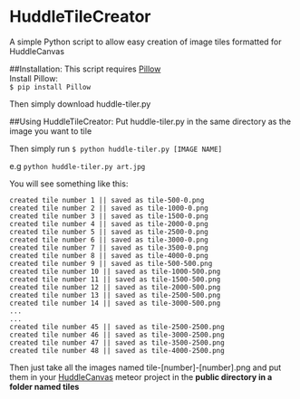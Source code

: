 HuddleTileCreator
=================

A simple Python script to allow easy creation of image tiles formatted for HuddleCanvas

##Installation:
This script requires [Pillow](http://pillow.readthedocs.org/en/latest/index.html)<br>
Install Pillow:<br>
```$ pip install Pillow```

Then simply download huddle-tiler.py

##Using HuddleTileCreator:
Put huddle-tiler.py in the same directory as the image you want to tile

Then simply run
```$ python huddle-tiler.py [IMAGE NAME]```

e.g ```python huddle-tiler.py art.jpg```

You will see something like this:
```
created tile number 1 || saved as tile-500-0.png
created tile number 2 || saved as tile-1000-0.png
created tile number 3 || saved as tile-1500-0.png
created tile number 4 || saved as tile-2000-0.png
created tile number 5 || saved as tile-2500-0.png
created tile number 6 || saved as tile-3000-0.png
created tile number 7 || saved as tile-3500-0.png
created tile number 8 || saved as tile-4000-0.png
created tile number 9 || saved as tile-500-500.png
created tile number 10 || saved as tile-1000-500.png
created tile number 11 || saved as tile-1500-500.png
created tile number 12 || saved as tile-2000-500.png
created tile number 13 || saved as tile-2500-500.png
created tile number 14 || saved as tile-3000-500.png
...
...
created tile number 45 || saved as tile-2500-2500.png
created tile number 46 || saved as tile-3000-2500.png
created tile number 47 || saved as tile-3500-2500.png
created tile number 48 || saved as tile-4000-2500.png
```
Then just take all the images named tile-[number]-[number].png and put them in your [HuddleCanvas](https://github.com/scarrobin/HuddleCanvas) meteor project in the <b>public directory in a folder named tiles</b>
